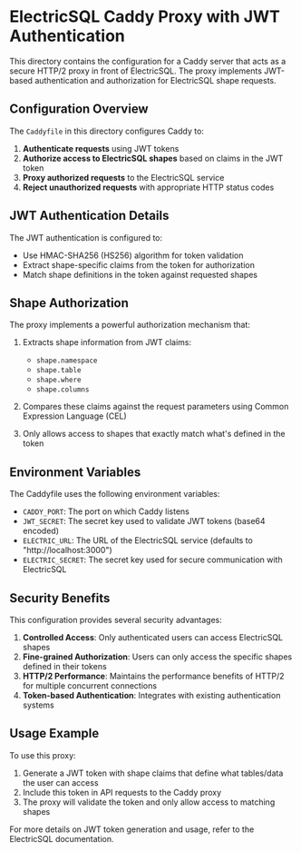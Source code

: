 # ElectricSQL Caddy Proxy with JWT Authentication

This directory contains the configuration for a Caddy server that acts as a secure HTTP/2 proxy in front of ElectricSQL. The proxy implements JWT-based authentication and authorization for ElectricSQL shape requests.

## Configuration Overview

The `Caddyfile` in this directory configures Caddy to:

1. **Authenticate requests** using JWT tokens
2. **Authorize access to ElectricSQL shapes** based on claims in the JWT token
3. **Proxy authorized requests** to the ElectricSQL service
4. **Reject unauthorized requests** with appropriate HTTP status codes

## JWT Authentication Details

The JWT authentication is configured to:

- Use HMAC-SHA256 (HS256) algorithm for token validation
- Extract shape-specific claims from the token for authorization
- Match shape definitions in the token against requested shapes

## Shape Authorization

The proxy implements a powerful authorization mechanism that:

1. Extracts shape information from JWT claims:
   - `shape.namespace`
   - `shape.table`
   - `shape.where`
   - `shape.columns`

2. Compares these claims against the request parameters using Common Expression Language (CEL)

3. Only allows access to shapes that exactly match what's defined in the token

## Environment Variables

The Caddyfile uses the following environment variables:

- `CADDY_PORT`: The port on which Caddy listens
- `JWT_SECRET`: The secret key used to validate JWT tokens (base64 encoded)
- `ELECTRIC_URL`: The URL of the ElectricSQL service (defaults to "http://localhost:3000")
- `ELECTRIC_SECRET`: The secret key used for secure communication with ElectricSQL

## Security Benefits

This configuration provides several security advantages:

1. **Controlled Access**: Only authenticated users can access ElectricSQL shapes
2. **Fine-grained Authorization**: Users can only access the specific shapes defined in their tokens
3. **HTTP/2 Performance**: Maintains the performance benefits of HTTP/2 for multiple concurrent connections
4. **Token-based Authentication**: Integrates with existing authentication systems

## Usage Example

To use this proxy:

1. Generate a JWT token with shape claims that define what tables/data the user can access
2. Include this token in API requests to the Caddy proxy
3. The proxy will validate the token and only allow access to matching shapes

For more details on JWT token generation and usage, refer to the ElectricSQL documentation.
